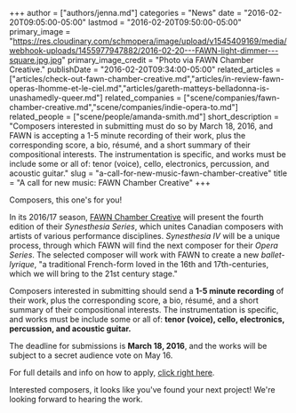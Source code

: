 +++
author = ["authors/jenna.md"]
categories = "News"
date = "2016-02-20T09:05:00-05:00"
lastmod = "2016-02-20T09:50:00-05:00"
primary_image = "https://res.cloudinary.com/schmopera/image/upload/v1545409169/media/webhook-uploads/1455977947882/2016-02-20---FAWN-light-dimmer---square.jpg.jpg"
primary_image_credit = "Photo via FAWN Chamber Creative."
publishDate = "2016-02-20T09:34:00-05:00"
related_articles = ["articles/check-out-fawn-chamber-creative.md","articles/in-review-fawn-operas-lhomme-et-le-ciel.md","articles/gareth-matteys-belladonna-is-unashamedly-queer.md"]
related_companies = ["scene/companies/fawn-chamber-creative.md","scene/companies/indie-opera-to.md"]
related_people = ["scene/people/amanda-smith.md"]
short_description = "Composers interested in submitting must do so by March 18, 2016, and FAWN is accepting a 1-5 minute recording of their work, plus the corresponding score, a bio, résumé, and a short summary of their compositional interests. The instrumentation is specific, and works must be include some or all of: tenor (voice), cello, electronics, percussion, and acoustic guitar."
slug = "a-call-for-new-music-fawn-chamber-creative"
title = "A call for new music: FAWN Chamber Creative"
+++

Composers, this one's for you!

In its 2016/17 season, [FAWN Chamber Creative](/scene/people/fawn-chamber-creative/) will present the fourth edition of their *Synesthesia Series*, which unites Canadian composers with artists of various performance disciplines. *Synesthesia IV* will be a unique process, through which FAWN will find the next composer for their *Opera Series*. The selected composer will work with FAWN to create a new *ballet-lyrique*, "a traditional French-form loved in the 16th and 17th-centuries, which we will bring to the 21st century stage."

Composers interested in submitting should send a **1-5 minute recording** of their work, plus the corresponding score, a bio, résumé, and a short summary of their compositional interests. The instrumentation is specific, and works must be include some or all of: **tenor (voice), cello, electronics, percussion, and acoustic guitar.**

The deadline for submissions is **March 18, 2016**, and the works will be subject to a secret audience vote on May 16.

For full details and info on how to apply, [click right here](http://www.fawnchambercreative.com/fawn-call-for-submissions_synesthesia/).

Interested composers, it looks like you've found your next project! We're looking forward to hearing the work.


